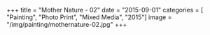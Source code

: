 +++
title = "Mother Nature - 02"
date = "2015-09-01"
categories = [ "Painting", "Photo Print", "Mixed Media", "2015"]
image = "/img/painting/mothernature-02.jpg"
+++

